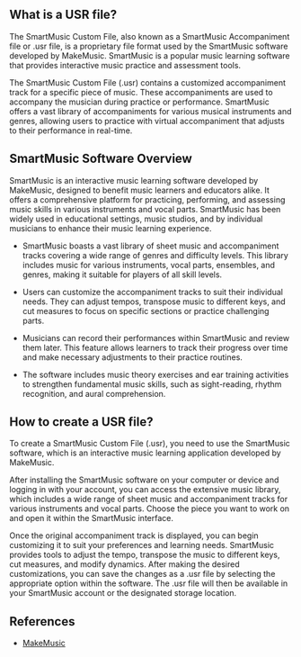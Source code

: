 ## What is a USR file?

The SmartMusic Custom File, also known as a SmartMusic Accompaniment file or .usr file, is a proprietary file format used by the SmartMusic software developed by MakeMusic. SmartMusic is a popular music learning software that provides interactive music practice and assessment tools.

The SmartMusic Custom File (.usr) contains a customized accompaniment track for a specific piece of music. These accompaniments are used to accompany the musician during practice or performance. SmartMusic offers a vast library of accompaniments for various musical instruments and genres, allowing users to practice with virtual accompaniment that adjusts to their performance in real-time.

## SmartMusic Software Overview

SmartMusic is an interactive music learning software developed by MakeMusic, designed to benefit music learners and educators alike. It offers a comprehensive platform for practicing, performing, and assessing music skills in various instruments and vocal parts. SmartMusic has been widely used in educational settings, music studios, and by individual musicians to enhance their music learning experience.

- SmartMusic boasts a vast library of sheet music and accompaniment tracks covering a wide range of genres and difficulty levels. This library includes music for various instruments, vocal parts, ensembles, and genres, making it suitable for players of all skill levels.

- Users can customize the accompaniment tracks to suit their individual needs. They can adjust tempos, transpose music to different keys, and cut measures to focus on specific sections or practice challenging parts.

- Musicians can record their performances within SmartMusic and review them later. This feature allows learners to track their progress over time and make necessary adjustments to their practice routines.

- The software includes music theory exercises and ear training activities to strengthen fundamental music skills, such as sight-reading, rhythm recognition, and aural comprehension.

## How to create a USR file?

To create a SmartMusic Custom File (.usr), you need to use the SmartMusic software, which is an interactive music learning application developed by MakeMusic. 

After installing the SmartMusic software on your computer or device and logging in with your account, you can access the extensive music library, which includes a wide range of sheet music and accompaniment tracks for various instruments and vocal parts. Choose the piece you want to work on and open it within the SmartMusic interface. 

Once the original accompaniment track is displayed, you can begin customizing it to suit your preferences and learning needs. SmartMusic provides tools to adjust the tempo, transpose the music to different keys, cut measures, and modify dynamics. After making the desired customizations, you can save the changes as a .usr file by selecting the appropriate option within the software. The .usr file will then be available in your SmartMusic account or the designated storage location.

## References
- [MakeMusic](https://www.makemusic.com/)
